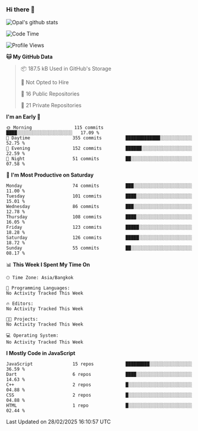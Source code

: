 ### Hi there 👋

![Opal's github stats](https://github-readme-stats.vercel.app/api?username=coolkidneversleep&count_private=true&show_icons=true&theme=radical)


<!--START_SECTION:waka-->
![Code Time](http://img.shields.io/badge/Code%20Time-64%20hrs%2038%20mins-blue)

![Profile Views](http://img.shields.io/badge/Profile%20Views-0-blue)

**🐱 My GitHub Data** 

> 📦 187.5 kB Used in GitHub's Storage 
 > 
> 🚫 Not Opted to Hire
 > 
> 📜 16 Public Repositories 
 > 
> 🔑 21 Private Repositories 
 > 
**I'm an Early 🐤** 

```text
🌞 Morning                115 commits         ████░░░░░░░░░░░░░░░░░░░░░   17.09 % 
🌆 Daytime                355 commits         █████████████░░░░░░░░░░░░   52.75 % 
🌃 Evening                152 commits         ██████░░░░░░░░░░░░░░░░░░░   22.59 % 
🌙 Night                  51 commits          ██░░░░░░░░░░░░░░░░░░░░░░░   07.58 % 
```
📅 **I'm Most Productive on Saturday** 

```text
Monday                   74 commits          ███░░░░░░░░░░░░░░░░░░░░░░   11.00 % 
Tuesday                  101 commits         ████░░░░░░░░░░░░░░░░░░░░░   15.01 % 
Wednesday                86 commits          ███░░░░░░░░░░░░░░░░░░░░░░   12.78 % 
Thursday                 108 commits         ████░░░░░░░░░░░░░░░░░░░░░   16.05 % 
Friday                   123 commits         █████░░░░░░░░░░░░░░░░░░░░   18.28 % 
Saturday                 126 commits         █████░░░░░░░░░░░░░░░░░░░░   18.72 % 
Sunday                   55 commits          ██░░░░░░░░░░░░░░░░░░░░░░░   08.17 % 
```


📊 **This Week I Spent My Time On** 

```text
🕑︎ Time Zone: Asia/Bangkok

💬 Programming Languages: 
No Activity Tracked This Week

🔥 Editors: 
No Activity Tracked This Week

🐱‍💻 Projects: 
No Activity Tracked This Week

💻 Operating System: 
No Activity Tracked This Week
```

**I Mostly Code in JavaScript** 

```text
JavaScript               15 repos            █████████░░░░░░░░░░░░░░░░   36.59 % 
Dart                     6 repos             ████░░░░░░░░░░░░░░░░░░░░░   14.63 % 
C++                      2 repos             █░░░░░░░░░░░░░░░░░░░░░░░░   04.88 % 
CSS                      2 repos             █░░░░░░░░░░░░░░░░░░░░░░░░   04.88 % 
HTML                     1 repo              █░░░░░░░░░░░░░░░░░░░░░░░░   02.44 % 
```




 Last Updated on 28/02/2025 16:10:57 UTC
<!--END_SECTION:waka-->
